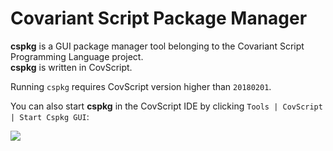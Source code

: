 # Covariant Script Package Manager

**cspkg** is a GUI package manager tool belonging to the Covariant Script Programming Language project.  
**cspkg** is written in CovScript.

Running `cspkg` requires CovScript version higher than `20180201`.

You can also start **cspkg** in the CovScript IDE by clicking `Tools | CovScript | Start Cspkg GUI`:

![](https://plugins.jetbrains.com/files/10326/screenshot_17905.png)
